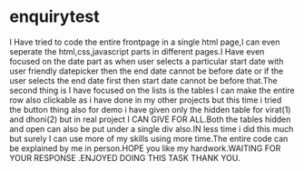 # enquirytest
I Have tried to code the entire frontpage in a single html page,I can even seperate the html,css,javascript parts in different pages.I Have even focused on the date part as when user selects a particular start date with user friendly datepicker then the end date cannot be before date or if the user selects the end date first then start date cannot be before that.The second thing is I have focused on the lists is the tables I can make the entire row also clickable as i have done in my other projects but this time i tried the button thing also for demo i have given only the hidden table for virat(1) and dhoni(2) but in real project I CAN GIVE FOR ALL.Both the tables hidden and open can also be put under a single div also.IN less time i did this much but surely I can use more of my skills using more time.The entire code can be explained by me in person.HOPE you like my hardwork.WAITING FOR YOUR RESPONSE .ENJOYED DOING THIS TASK THANK YOU.  
